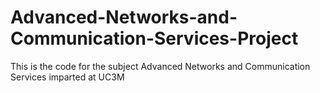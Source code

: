 Advanced-Networks-and-Communication-Services-Project
====================================================

This is the code for the subject Advanced Networks and Communication Services imparted at UC3M